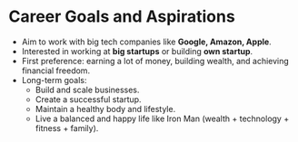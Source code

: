 # Career Goals and Aspirations

- Aim to work with big tech companies like **Google, Amazon, Apple**.
- Interested in working at **big startups** or building **own startup**.
- First preference: earning a lot of money, building wealth, and achieving financial freedom.
- Long-term goals:
  - Build and scale businesses.
  - Create a successful startup.
  - Maintain a healthy body and lifestyle.
  - Live a balanced and happy life like Iron Man (wealth + technology + fitness + family).
